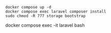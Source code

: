 ```
docker compose up -d
docker compose exec laravel composer install
sudo chmod -R 777 storage bootstrap
```

docker compose exec -it laravel bash
